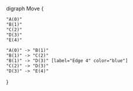 digraph Move {

    "A(0)"
    "B(1)"
    "C(2)"
    "D(3)"
    "E(4)"

    "A(0)" -> "B(1)"
    "B(1)" -> "C(2)"
    "B(1)" -> "D(3)" [label="Edge 4" color="blue"]
    "C(2)" -> "D(3)"
    "D(3)" -> "E(4)"

}

